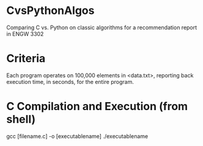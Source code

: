 # CvsPythonAlgos
Comparing C vs. Python on classic algorithms for a recommendation report in ENGW 3302

# Criteria
Each program operates on 100,000 elements in <data.txt>, reporting back execution time, in seconds, for the entire program.

# C Compilation and Execution (from shell)
gcc [filename.c] -o [executablename]
./executablename
